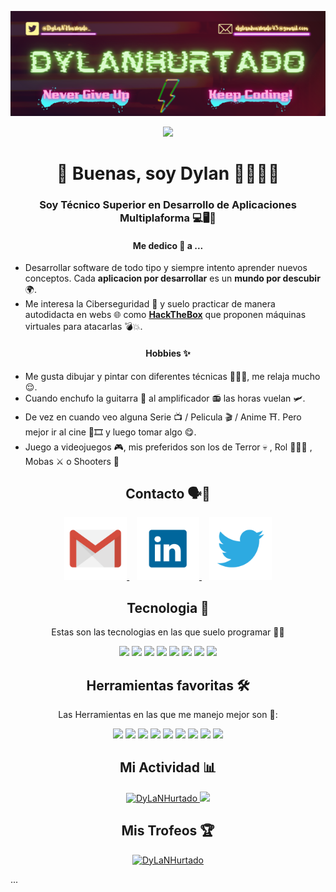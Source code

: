 <!-- Banner -->
<p align="center">
<img src="https://raw.githubusercontent.com/DyLaNHurtado/DyLaNHurtado/master/images/DyLaNHurtado.png" width="1400"  alt="DyLaNHurtado"/>
</p>
<!--PROFILE VIEW CONT-->
<p align="center">
<img loading="lazy" src="https://komarev.com/ghpvc/?username=DyLaNHurtado&style=flat&color=42b983&label=PROFILE+VIEWS" />
</p>


<h1 align="center"> 👋 Buenas, soy Dylan 👨🏻‍💻👻 </h1>

  
  <h3 align="center"> Soy Técnico Superior en Desarrollo de Aplicaciones Multiplaforma 💻🖥️📱</h3>
  
  
  <!-- Me dedico a  -->
  <h4 align="center"><b>Me dedico 💼 a</b> ... </h4>
  <p align="center">
  <ul>
  <li>Desarrollar software de todo tipo y siempre intento aprender nuevos conceptos.
  Cada <b>aplicacion por desarrollar</b> es un <b>mundo por descubir</b> 🌍.</li>
  
  <li>Me interesa la Ciberseguridad 🔐 y suelo practicar de manera autodidacta en webs 🌐 como <a href="https://www.hackthebox.com/" target="_blank"><b>HackTheBox</b></a> que proponen máquinas virtuales para atacarlas 💣💥.</li>

</ul>
  
 </p> 
 <!-- Hobbies  -->
 <h4 align="center"><b>Hobbies</b> ✨</h4>
 <p align="center">
  <ul>
    <li>Me gusta dibujar y pintar con diferentes técnicas 👨🏻‍🎨, me relaja mucho 😌.</li>
  <li>Cuando enchufo la guitarra 🎸 al amplificador 📻 las horas vuelan 🛩️. </li>
    <li>De vez en cuando veo alguna Serie 📺 / Pelicula 🎬 / Anime ⛩️. Pero mejor ir al cine 🎥🎞️ y luego tomar algo 😋.</li>
    <li>Juego a videojuegos 🎮, mis preferidos son los de Terror 💀 , Rol 🧙🏻‍♂️ , Mobas ⚔️ o Shooters 🔫</li>
</ul>
</p>

<!-- Contacto  -->
<h2 align="center"> Contacto 🗣️📨 </h2>


<p align="center">
  
  <!-- Gmail -->
  <a href="mailto:dylanhurtado43@gmail.com" target="_blank">
    <img loading="lazy" src="https://raw.githubusercontent.com/DyLaNHurtado/DyLaNHurtado/master/images/gmail.png" height="100" alt="gmail"/>
  </a>&nbsp;&nbsp;
    <!-- LinkedIn -->
  <a href="https://www.linkedin.com/in/dylan-hurtado-a88535225/" target="_blank">
    <img loading="lazy" src="https://raw.githubusercontent.com/DyLaNHurtado/DyLaNHurtado/master/images/linkedIn.png" height="100"/>
  </a>&nbsp;&nbsp;
  <!-- Twitter -->
   <a href="https://twitter.com/DyLaNHurtado_" target="_blank">
    <img loading="lazy" src="https://raw.githubusercontent.com/DyLaNHurtado/DyLaNHurtado/master/images/twitter.png" height="100"/>
  </a> 
</p>



<!-- Lenguajes -->
<h2 align="center"> Tecnologia 💬 </h2>
<p align="center">Estas son las tecnologias en las que suelo programar 🧠🤓</p>

<p align="center">
  <!--JAVA-->
  <img loading="lazy" src="https://user-images.githubusercontent.com/90937483/141752239-e0942533-e1dc-4bad-b714-86c052dffe09.png" 
  height="50" />
  <!--PYTHON-->
  <img loading="lazy" src="https://user-images.githubusercontent.com/90937483/141752846-5629c1ae-1a7e-4c86-a558-7b4ee68cc26f.png" 
  height="50" />
  <!--BASH-->
  <img loading="lazy" src="https://img.icons8.com/plasticine/2x/bash.png" 
  height="60" />
  <!--SQL-->
  <img loading="lazy" src="http://www.faceofit.com/wp-content/uploads/2016/04/logoAzureSql.png" 
  height="50" />
  <!--HTML5-->
  <img loading="lazy" src="https://upload.wikimedia.org/wikipedia/commons/6/61/HTML5_logo_and_wordmark.svg" 
    height="60" />
  <!--CSS3-->
  <img loading="lazy" src="https://upload.wikimedia.org/wikipedia/commons/thumb/d/d5/CSS3_logo_and_wordmark.svg/180px-CSS3_logo_and_wordmark.svg.png" 
  height="60" />
   <!--JS-->
  <img loading="lazy" src="https://camo.githubusercontent.com/72c27477f91493365e44b44306740892911721464f3f25d5b706c5deab24bfc2/68747470733a2f2f75706c6f61642e77696b696d656469612e6f72672f77696b6970656469612f636f6d6d6f6e732f7468756d622f392f39392f556e6f6666696369616c5f4a6176615363726970745f6c6f676f5f322e7376672f34383070782d556e6f6666696369616c5f4a6176615363726970745f6c6f676f5f322e7376672e706e67" 
  height="50" />
  <!--MONGODB-->
  <img loading="lazy" src="https://camo.githubusercontent.com/76eef8f3cc351a6227d1ead376a039599f45c06efc48a6da32ec62f5482b34da/68747470733a2f2f63646e2e776f726c64766563746f726c6f676f2e636f6d2f6c6f676f732f6d6f6e676f64622d69636f6e2d312e737667" 
  height="65" />
  <!--KOTLIN
  <img loading="lazy" src="https://cdn.freebiesupply.com/logos/large/2x/kotlin-1-logo-png-transparent.png" 
  height="50" />-->
  </p>

  <!-- Herramientas Favoritas -->
<h2 align="center"> Herramientas favoritas 🛠️ </h2>
<p align="center"> Las Herramientas en las que me manejo mejor son 👀: </p>
<p align="center">
  <!--GIT-->
  <img loading="lazy" src="https://camo.githubusercontent.com/c084dd81e1577424180d491bd4cc9d4b9ff1268dfbf9142eb0ac442d61906c05/68747470733a2f2f6d69726f2e6d656469756d2e636f6d2f6d61782f3635302f312a7a7a7664526d484747584f4e5a7075513246657173512e706e67" 
  height="50" />
  <!--GITHUB-->
  <img loading="lazy" src="https://camo.githubusercontent.com/a57c02ec4694ccf6673a50dd66afde6ca08c8fa4ff4717cbafb6df352fd7878e/68747470733a2f2f64697374726561752e636f6d2f6769746875622e737667" 
  height="50" />
  <!--VISUAL_STUDIO-->
  <img loading="lazy" src="https://user-images.githubusercontent.com/674621/71187801-14e60a80-2280-11ea-94c9-e56576f76baf.png" 
  height="50" />
  <!--INTELLIJ-->
  <img loading="lazy" src="https://camo.githubusercontent.com/728910691bb690edee33bc5cfdf5c931f3b5d05a2f1dd3330766a09aa7a91698/68747470733a2f2f7265736f75726365732e6a6574627261696e732e636f6d2f73746f726167652f70726f64756374732f696e74656c6c696a2d696465612f696d672f6d6574612f696e74656c6c696a2d696465615f6c6f676f5f333030783330302e706e67" 
  height="55" />
  <!--DOCKER-->
  <img loading="lazy" src="https://camo.githubusercontent.com/2c530b38cb14e74d785ebe8d7bf1a649fb44d3e9f43a8dbc103dc01d1fbfce0e/68747470733a2f2f7777772e646f636b65722e636f6d2f73697465732f64656661756c742f66696c65732f64382f323031392d30372f766572746963616c2d6c6f676f2d6d6f6e6f6368726f6d617469632e706e67" 
    height="55" />
  <!--DBEAVER-->
  <img loading="lazy" src="https://camo.githubusercontent.com/2e214a26fab59cc2fce5a4b49e7b0a74c6ec4c03ded750486490b4eb5bd6c3ea/68747470733a2f2f75706c6f61642e77696b696d656469612e6f72672f77696b6970656469612f636f6d6d6f6e732f7468756d622f622f62352f444265617665725f6c6f676f2e7376672f3130323470782d444265617665725f6c6f676f2e7376672e706e67" 
  height="55" />
  <!--VIRTUALBOX-->
  <img loading="lazy" src="https://www.freepngimg.com/download/ubuntu/76636-icons-boxing-virtual-machine-computer-operating-systems.png" 
  height="55" />
    <!--UNITY-->
  <img loading="lazy" src="https://cdn.worldvectorlogo.com/logos/unity-69.svg" 
  height="55">
  <!--ANDROID_STUDIO-->
  <img loading="lazy" src="https://1.bp.blogspot.com/-LgTa-xDiknI/X4EflN56boI/AAAAAAAAPuk/24YyKnqiGkwRS9-_9suPKkfsAwO4wHYEgCLcBGAsYHQ/s0/image9.png" 
  height="65" />
  </p>


<!-- Mi actividad -->
<h2 align="center"> Mi Actividad 📊 </h2>
<p align="center">
  
  <a href="https://github-readme-stats.vercel.app/api?username=DyLaNHurtado&show_icons=true&theme=dracula">
    <img loading="lazy" src="https://github-readme-stats.vercel.app/api?username=DyLaNHurtado&show_icons=true&theme=dracula" height="220" alt="DyLaNHurtado"/>
  </a> 
   <a href="https://github-readme-stats.vercel.app/api/top-langs/?username=DyLaNHurtado&theme=dracula">
    <img loading="lazy" src="https://github-readme-stats.vercel.app/api/top-langs/?username=DyLaNHurtado&theme=dracula" height="220"/>
  </a> 
</p>

<!-- Trofeos -->
<h2 align="center"> Mis Trofeos 🏆 </h2>
<p align="center">
  <a href="https://github.com/ryo-ma/github-profile-trophy"><img src="https://github-profile-trophy.vercel.app/?username=DyLaNHurtado&row=2&column=3&theme=onestar" alt="DyLaNHurtado" height= 250/></a>
</p>

...


<!--
**DyLaNHurtado/DyLaNHurtado** is a ✨ _special_ ✨ repository because its `README.md` (this file) appears on your GitHub profile.

Here are some ideas to get you started:

- 🔭 I’m currently working on ...
- 🌱 I’m currently learning ...
- 👯 I’m looking to collaborate on ...
- 🤔 I’m looking for help with ...
- 💬 Ask me about ...
- 📫 How to reach me: ...
- 😄 Pronouns: ...
- ⚡ Fun fact: ...
-->

